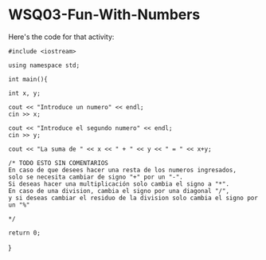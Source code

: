 # WSQ03-Fun-With-Numbers
Here's the code for that activity:

	#include <iostream>

	using namespace std;

	int main(){
	
	int x, y;

	cout << "Introduce un numero" << endl;
	cin >> x;
	
	cout << "Introduce el segundo numero" << endl;
	cin >> y;

	cout << "La suma de " << x << " + " << y << " = " << x+y;

	/* TODO ESTO SIN COMENTARIOS
	En caso de que desees hacer una resta de los numeros ingresados,
	solo se necesita cambiar de signo "+" por un "-".
	Si deseas hacer una multiplicación solo cambia el signo a "*".
	En caso de una division, cambia el signo por una diagonal "/",
	y si deseas cambiar el residuo de la division solo cambia el signo por un "%"
	
	*/

	return 0;
}
